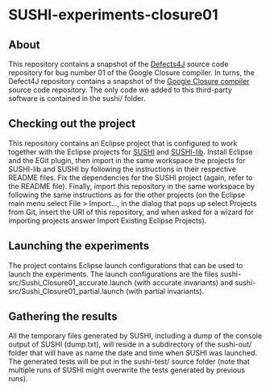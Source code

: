 # SUSHI-experiments-closure01

## About

This repository contains a snapshot of the [Defects4J](https://github.com/rjust/defects4j) source code repository 
for bug number 01 of the Google Closure compiler. In turns, the Defect4J repository contains a snapshot of the 
[Google Closure compiler](https://github.com/google/closure-compiler) source code repository. The only code we 
added to this third-party software is contained in the sushi/ folder.

## Checking out the project

This repository contains an Eclipse project that is configured to work together with the Eclipse projects for 
[SUSHI](https://github.com/pietrobraione/sushi) and [SUSHI-lib](https://github.com/pietrobraione/sushi-lib). 
Install Eclipse and the EGit plugin, then import in the same workspace the projects for SUSHI-lib and SUSHI by 
following the instructions in their respective README files. Fix the dependencies for the SUSHI project (again, 
refer to the README file). Finally, import this repository in the same workspace by following the same instructions 
as for the other projects (on the Eclipse main menu select File > Import..., in the dialog that pops up select 
Projects from Git, insert the URI of this repository, and when asked for a wizard for importing projects answer 
Import Existing Eclipse Projects).

## Launching the experiments

The project contains Eclipse launch configurations that can be used to launch the experiments. The launch configurations 
are the files sushi-src/Sushi_Closure01_accurate.launch (with accurate invariants) and 
sushi-src/Sushi_Closure01_partial.launch (with partial invariants).

## Gathering the results

All the temporary files generated by SUSHI, including a dump of the console output of SUSHI (dump.txt), will reside 
in a subdirectory of the sushi-out/ folder that will have as name the date and time when SUSHI was launched. The 
generated tests will be put in the sushi-test/ source folder (note that multiple runs of SUSHI might overwrite 
the tests generated by previous runs).

